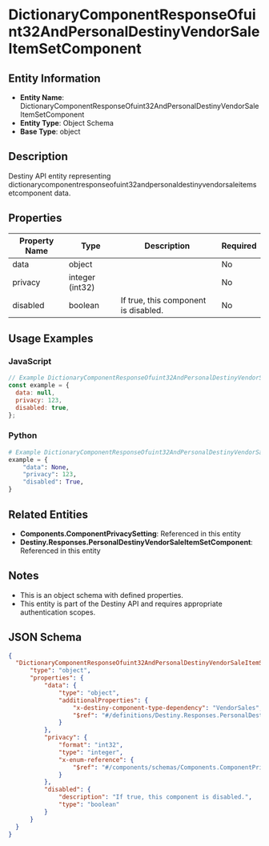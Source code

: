 # DictionaryComponentResponseOfuint32AndPersonalDestinyVendorSaleItemSetComponent

## Entity Information
- **Entity Name**: DictionaryComponentResponseOfuint32AndPersonalDestinyVendorSaleItemSetComponent
- **Entity Type**: Object Schema
- **Base Type**: object

## Description
Destiny API entity representing dictionarycomponentresponseofuint32andpersonaldestinyvendorsaleitemsetcomponent data.

## Properties

| Property Name | Type | Description | Required |
|---------------|------|-------------|----------|
| data | object |  | No |
| privacy | integer (int32) |  | No |
| disabled | boolean | If true, this component is disabled. | No |

## Usage Examples

### JavaScript
```javascript
// Example DictionaryComponentResponseOfuint32AndPersonalDestinyVendorSaleItemSetComponent object
const example = {
  data: null,
  privacy: 123,
  disabled: true,
};
```

### Python
```python
# Example DictionaryComponentResponseOfuint32AndPersonalDestinyVendorSaleItemSetComponent object
example = {
    "data": None,
    "privacy": 123,
    "disabled": True,
}
```

## Related Entities
- **Components.ComponentPrivacySetting**: Referenced in this entity
- **Destiny.Responses.PersonalDestinyVendorSaleItemSetComponent**: Referenced in this entity

## Notes
- This is an object schema with defined properties.
- This entity is part of the Destiny API and requires appropriate authentication scopes.

## JSON Schema
```json
{
  "DictionaryComponentResponseOfuint32AndPersonalDestinyVendorSaleItemSetComponent":   {
      "type": "object",
      "properties": {
          "data": {
              "type": "object",
              "additionalProperties": {
                  "x-destiny-component-type-dependency": "VendorSales",
                  "$ref": "#/definitions/Destiny.Responses.PersonalDestinyVendorSaleItemSetComponent"
              }
          },
          "privacy": {
              "format": "int32",
              "type": "integer",
              "x-enum-reference": {
                  "$ref": "#/components/schemas/Components.ComponentPrivacySetting"
              }
          },
          "disabled": {
              "description": "If true, this component is disabled.",
              "type": "boolean"
          }
      }
  }
}
```
